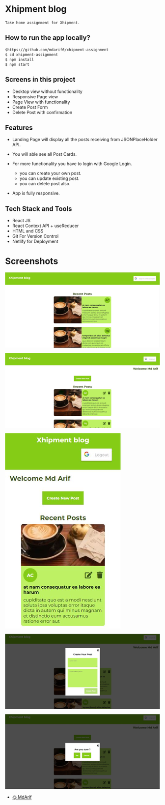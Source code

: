 # Xhipment blog

    Take home assignment for Xhipment.

## How to run the app locally?

```
$https://github.com/mdarif6/xhipment-assignment
$ cd xhipment-assignment
$ npm install
$ npm start
```

## Screens in this project

- Desktop view without functionality
- Responsive Page view
- Page View with functionality
- Create Post Form
- Delete Post with confirmation

## Features

- Landing Page will display all the posts receiving from JSONPlaceHolder API.
- You will able see all Post Cards.
- For more functionality you have to login with Google Login.

  - you can create your own post.
  - you can update existing post.
  - you can delete post also.

- App is fully responsive.

## Tech Stack and Tools

- React JS
- React Context API + useReducer
- HTML and CSS
- Git For Version Control
- Netlify for Deployment

# Screenshots

![Note App Landing Page Screenshot](/src/assets/images/1.JPG)

![Note App Home Page Screenshot](/src/assets/images/2.jpg)

![Note App Home Page Screenshot](/src/assets/images/3.JPG)

![Note App Home Page Screenshot](/src/assets/images/4.jpg)

![Note App Home Page Screenshot](/src/assets/images/5.jpg)

- [@ MdArif](https://github.com/mdarif6/)
